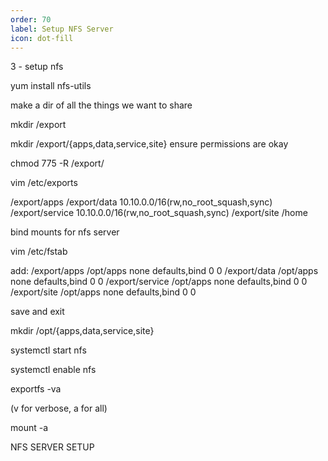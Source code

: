 ```yaml
---
order: 70
label: Setup NFS Server
icon: dot-fill
---
```


3 - setup nfs

yum install nfs-utils



make a dir of all the things we want to share

mkdir /export

mkdir /export/{apps,data,service,site}
ensure permissions are okay

chmod 775 -R /export/

vim /etc/exports

/export/apps
/export/data 10.10.0.0/16(rw,no_root_squash,sync)
/export/service 10.10.0.0/16(rw,no_root_squash,sync)
/export/site
/home


bind mounts for nfs server

vim /etc/fstab


add:
/export/apps /opt/apps none defaults,bind 0 0
/export/data /opt/apps none defaults,bind 0 0
/export/service /opt/apps none defaults,bind 0 0
/export/site /opt/apps none defaults,bind 0 0

save and exit

mkdir /opt/{apps,data,service,site}


systemctl start nfs

systemctl enable nfs

exportfs -va

(v for verbose, a for all)

mount -a

NFS SERVER SETUP
